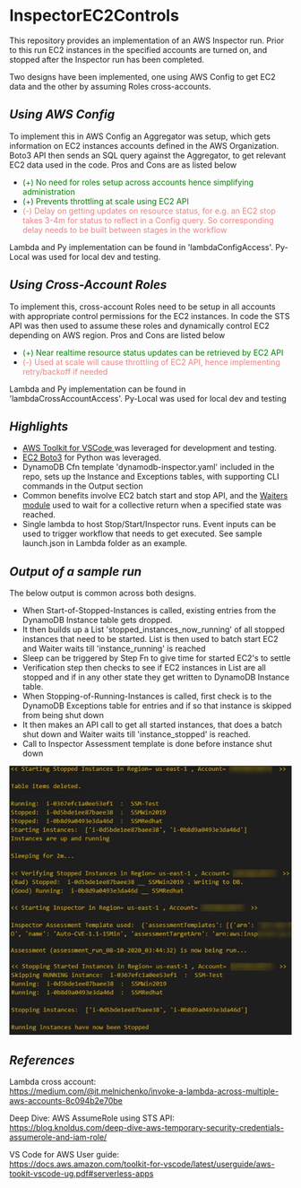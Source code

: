 # InspectorEC2Controls

This repository provides an implementation of an AWS Inspector run. Prior to this run EC2 instances in the specified accounts are turned on, and stopped after the Inspector run has been completed.  

Two designs have been implemented, one using AWS Config to get EC2 data and the other by assuming Roles cross-accounts.

## *Using AWS Config*

To implement this in AWS Config an Aggregator was setup, which gets information on EC2 instances accounts defined in the AWS Organization. Boto3 API then sends an SQL query against the Aggregator, to get relevant EC2 data used in the code. Pros and Cons are as listed below

* <light style="color: green">(+) No need for roles setup across accounts hence simplifying administration</light>  
* <light style="color: green">(+) Prevents throttling at scale using EC2 API</light>
* <light style="color: lightcoral">(-) Delay on getting updates on resource status, for e.g. an EC2 stop takes 3-4m for status to reflect in a Config query. So corresponding delay needs to be built between stages in the workflow</light>

Lambda and Py implementation can be found in 'lambdaConfigAccess'. Py-Local was used for local dev and testing. 

## *Using Cross-Account Roles*

To implement this, cross-account Roles need to be setup in all accounts with appropriate control permissions for the EC2 instances. In code the STS API was then used to assume these roles and dynamically control EC2 depending on AWS region. Pros and Cons are listed below
* <light style="color: green">(+) Near realtime resource status updates can be retrieved by EC2 API</light>  
* <light style="color: lightcoral">(-) Used at scale will cause throttling of EC2 API, hence implementing retry/backoff if needed</light>  

Lambda and Py implementation can be found in 'lambdaCrossAccountAccess'. Py-Local was used for local dev and testing   

## *Highlights* ##

* [AWS Toolkit for VSCode ](https://docs.aws.amazon.com/toolkit-for-vscode/latest/userguide/welcome.html)was leveraged for development and testing. 
* [EC2 Boto3](https://boto3.amazonaws.com/v1/documentation/api/latest/reference/services/ec2.html#EC2.Client.run_instances) for Python was leveraged. 
* DynamoDB Cfn template 'dynamodb-inspector.yaml' included in the repo, sets up the Instance and Exceptions tables, with supporting CLI commands in the Output section
* Common benefits involve EC2 batch start and stop API, and the [Waiters module](https://boto3.amazonaws.com/v1/documentation/api/latest/reference/services/ec2.html#waiters) used to wait for a collective return when a specified state was reached.
* Single lambda to host Stop/Start/Inspector runs. Event inputs can be used to trigger workflow that needs to get executed. See sample launch.json in Lambda folder as an example.   

## *Output of a sample run*

The below output is common across both designs. 
- When Start-of-Stopped-Instances is called, existing entries from the DynamoDB Instance table gets dropped.   
- It then builds up a List 'stopped_instances_now_running' of all stopped instances that need to be started. List is then used to batch start EC2 and Waiter waits till 'instance_running' is reached  
- Sleep can be triggered by Step Fn to give time for started EC2's to settle
- Verification step then checks to see if EC2 instances in List are all stopped and if in any other state they get written to DynamoDB Instance table. 
- When Stopping-of-Running-Instances is called, first check is to the DynamoDB Exceptions table for entries and if so that instance is skipped from being shut down
- It then makes an API call to get all started instances, that does a batch shut down and Waiter waits till 'instance_stopped' is reached. 
- Call to Inspector Assessment template is done before instance shut down

![Sample run](/img/0-sample-run.jpg)

## *References*

Lambda cross account:<br>
https://medium.com/@it.melnichenko/invoke-a-lambda-across-multiple-aws-accounts-8c094b2e70be

Deep Dive: AWS AssumeRole using STS API:<br>
https://blog.knoldus.com/deep-dive-aws-temporary-security-credentials-assumerole-and-iam-role/

VS Code for AWS User guide:<br>
https://docs.aws.amazon.com/toolkit-for-vscode/latest/userguide/aws-tookit-vscode-ug.pdf#serverless-apps
